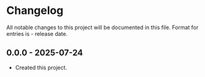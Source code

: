 # Changelog
All notable changes to this project will be documented in this file.
Format for entries is <version-string> - release date.

## 0.0.0 - 2025-07-24
- Created this project.